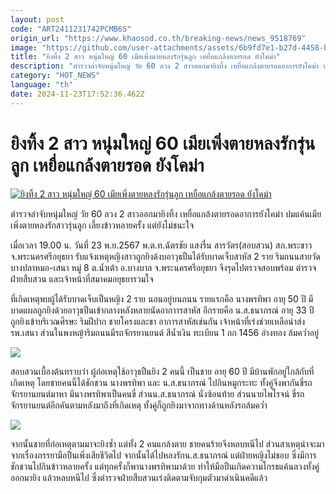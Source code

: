 ```yaml
---
layout: post
code: "ART2411231742PCMB6S"
origin_url: "https://www.khaosod.co.th/breaking-news/news_9518769"
image: "https://github.com/user-attachments/assets/6b9fd7e1-b27d-4458-b79d-245bda658e2e"
title: "ยิงทิ้ง 2 สาว หนุ่มใหญ่ 60 เมียเพิ่งตายหลงรักรุ่นลูก เหยื่อแกล้งตายรอด ยังโคม่า"
description: "ตำรวจล่าจับหนุ่มใหญ่ วัย 60 ลวง 2 สาวออกมายิงทิ้ง เหยื่อแกล้งตายรอดอาการยังโคม่า ปมแค้นเมียเพิ่งตายหลงรักสาวรุ่นลูก เลี้ยงข้าวหลายครั้ง แต่ยังไม่ชนะใจ"
category: "HOT_NEWS"
language: "th"
date: 2024-11-23T17:52:36.462Z
---
```


# ยิงทิ้ง 2 สาว หนุ่มใหญ่ 60 เมียเพิ่งตายหลงรักรุ่นลูก เหยื่อแกล้งตายรอด ยังโคม่า

[![ยิงทิ้ง 2 สาว หนุ่มใหญ่ 60 เมียเพิ่งตายหลงรักรุ่นลูก เหยื่อแกล้งตายรอด ยังโคม่า](https://www.khaosod.co.th/wpapp/uploads/2024/11/fierce-gun.jpg "ยิงทิ้ง 2 สาว หนุ่มใหญ่ 60 เมียเพิ่งตายหลงรักรุ่นลูก เหยื่อแกล้งตายรอด ยังโคม่า")](https://www.khaosod.co.th/wpapp/uploads/2024/11/fierce-gun.jpg)

ตำรวจล่าจับหนุ่มใหญ่ วัย 60 ลวง 2 สาวออกมายิงทิ้ง เหยื่อแกล้งตายรอดอาการยังโคม่า ปมแค้นเมียเพิ่งตายหลงรักสาวรุ่นลูก เลี้ยงข้าวหลายครั้ง แต่ยังไม่ชนะใจ

เมื่อเวลา 19.00 น. วันที่ 23 พ.ย.2567 พ.ต.ท.ฉัตรชัย แสงรื่น สารวัตร(สอบสวน) สภ.พระขาว จ.พระนครศรีอยุธยา รับแจ้งเหตุหญิงสาวถูกยิงด้งบอาวุธปืนได้รับบาดเจ็บสาหัส 2 ราย ริมถนนสายวัดบางปลาหมอ-เสนา หมู่ 8 ต.น้ำเต้า อ.บางบาล จ.พระนครศรีอยุธยา จึงรุดไปตรวจสอบพร้อม ตำรวจฝ่ายสืบสวน และเจ้าหน้าที่สมาคมอยุธยารวมใจ

ที่เกิดเหตุพบผู้ได้รับบาดเจ็บเป็นหญิง 2 ราย นอนอยู่บนถนน รายแรกคือ นางพรทิพา อายุ 50 ปี มีบาดแผลถูกยิงด้วยอาวุธปืนเข้ากลางหลังหลายนัดอากาารสาหัส อีกรายคือ น.ส.ธนาภรณ์ อายุ 33 ปี ถูกยิงเข้าบริเวณศีรษะ ริมฝีปาก ชายโครงและขา อาการสาหัสเช่นกัน เจ้าหน้าที่เร่งช่วยเหลือนำส่งรพ.เสนา ส่วนในพงหญ้าริมถนนมีรถจักรยานยนต์ สีน้ำเงิน ทะเบียน 1 กก 1456 อ่างทอง ล้มคว่ำอยู่

[![](https://www.khaosod.co.th/wpapp/uploads/2024/11/รัก1-696x392.jpeg)](https://www.khaosod.co.th/wpapp/uploads/2024/11/รัก1.jpeg)

สอบสวนเบื้องต้นทราบว่า ผู้ก่อเหตุใช้อาวุธปืนยิง 2 คนนี้ เป็นชาย อายุ 60 ปี มีบ้านพักอยู่ใกล้กับที่เกิดเหตุ โดยชายคนนี้ได้ชักชวน นางพรทิพา และ น.ส.ธนาภรณ์ ไปกินหมูกระทะ ทั้งคู่จึงพากันขี่รถจักรยานยนต์มาหา มีนางพรทิพาเป็นคนขี่ ส่วนน.ส.ธนาภรณ์ นั่งซ้อนท้าย ส่วนนายไพโรจน์ ขี่รถจักรยานยนต์อีกคันตามหลังมาถึงที่เกิดเหตุ ทั้งคู่ก็ถูกยิงมาจากทางด้านหลังรถล้มคว่ำ

[![](https://www.khaosod.co.th/wpapp/uploads/2024/11/รัก2-696x392.jpeg)](https://www.khaosod.co.th/wpapp/uploads/2024/11/รัก2.jpeg)

จากนั้นชายที่ก่อเหตุตามมาจะยิงซ้ำ แต่ทั้ง 2 คนแกล้งตาย ชายคนร้ายจึงหลบหนีไป ส่วนสาเหตุน่าจะมาจากเรื่องภรรยามือปืนเพิ่งเสียชีวิตไป จากนั้นได้ไปหลงรักน.ส.ธนาภรณ์ แต่ฝ่ายหญิงไม่ชอบ ซึ่งมีการชักชวนไปกินข้าวหลายครั้ง แต่ทุกครั้งก็พานางพรทิพามาด้วย ทำให้มือปืนเกิดความโกรธแค้นลวงทั้งคู่ออกมายิง แล้วหลบหนีไป ซึ่งตำรวจฝ่ายสืบสวนเร่งติดตามจับกุมตัวมาดำเนินคดีแล้ว